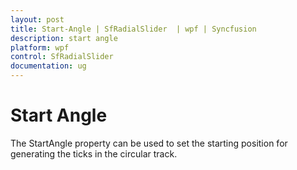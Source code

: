 ```yaml
---
layout: post
title: Start-Angle | SfRadialSlider  | wpf | Syncfusion
description: start angle  
platform: wpf
control: SfRadialSlider
documentation: ug
---
```


# Start Angle 

The StartAngle property can be used to set the starting position for generating the ticks in the circular track.  
